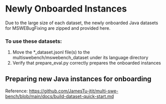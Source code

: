 # Newly Onboarded Instances
Due to the large size of each dataset, the newly onboarded Java datasets for MSWEBugFixing are zipped and provided here. 

### To use these datasets: 
1. Move the *_dataset.jsonl file(s) to the multiswebench/mswebench_dataset under its language directory
2. Verify that prepare_eval.py correctly prepares the onboarded instances

## Preparing new Java instances for onboarding
Reference: https://github.com/JamesTu-jtjt/multi-swe-bench/blob/main/docs/build-dataset-quick-start.md